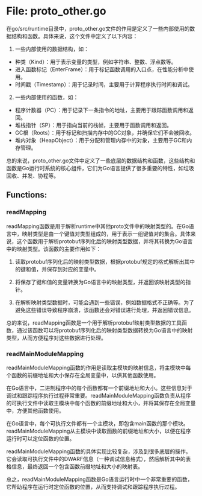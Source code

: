 # File: proto_other.go

在go/src/runtime目录中，proto_other.go文件的作用是定义了一些内部使用的数据结构和函数。具体来说，这个文件中定义了以下内容：

1. 一些内部使用的数据结构，如：

- 种类（Kind）：用于表示变量的类型，例如字符串、整数、浮点数等。
- 进入函数标记（EnterFrame）：用于标记函数调用的入口点，在性能分析中使用。
- 时间戳（Timestamp）：用于记录时间，主要用于计算程序执行时间和调试。

2. 一些内部使用的函数，如：

- 程序计数器（PC）：用于记录下一条指令的地址，主要用于跟踪函数调用和返回。
- 堆栈指针（SP）：用于指向当前的栈帧，主要用于函数调用和返回。
- GC根（Roots）：用于标记和扫描内存中的GC对象，并确保它们不会被回收。
- 堆内对象（HeapObject）：用于分配和管理内存中的对象，主要用于GC和内存管理。

总的来说，proto_other.go文件中定义了一些底层的数据结构和函数，这些结构和函数是Go运行时系统的核心组件，它们为Go语言提供了很多重要的特性，如垃圾回收、并发、协程等。

## Functions:

### readMapping

readMapping函数是用于解析runtime中其他proto文件中的映射类型的。在Go语言中，映射类型是由一个键值对类型组成的，用于表示一组键值对的集合。具体来说，这个函数用于解析protobuf序列化后的映射类型数据，并将其转换为Go语言中的映射类型。该函数的主要作用如下：

1. 读取protobuf序列化后的映射类型数据，根据protobuf规定的格式解析出其中的键和值，并保存到对应的变量中。

2. 将保存了键和值的变量转换为Go语言中的映射类型，并返回该映射类型的指针。

3. 在解析映射类型数据时，可能会遇到一些错误，例如数据格式不正确等。为了避免这些错误导致程序崩溃，该函数还会对错误进行处理，并返回错误信息。

总的来说，readMapping函数是一个用于解析protobuf映射类型数据的工具函数，通过该函数可以将protobuf序列化后的映射类型数据转换为Go语言中的映射类型，从而方便程序对这些数据进行处理。



### readMainModuleMapping

readMainModuleMapping函数的作用是读取主模块的映射信息，将主模块中每个函数的前缀地址和大小保存在全局变量中，以供其他函数使用。

在Go语言中，二进制程序中的每个函数都有一个前缀地址和大小。这些信息对于调试和跟踪程序执行过程非常重要。readMainModuleMapping函数负责从程序的可执行文件中读取主模块中每个函数的前缀地址和大小，并将其保存在全局变量中，方便其他函数使用。

在Go语言中，每个可执行文件都有一个主模块，即包含main函数的那个模块。readMainModuleMapping从主模块中读取函数的前缀地址和大小，以便在程序运行时可以定位函数的位置。

readMainModuleMapping函数的具体实现比较复杂，涉及到很多底层的操作。它会读取可执行文件中的DWARF信息（一种调试信息格式），然后解析其中的表格信息，最终返回一个包含函数前缀地址和大小的映射表。

总之，readMainModuleMapping函数是Go语言运行时中一个非常重要的函数，它帮助程序在运行时定位函数的位置，从而支持调试和跟踪程序执行过程。



